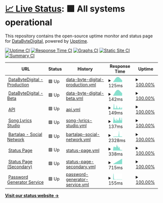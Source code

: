 # [📈 Live Status](https://status1.databytedigital.com): <!--live status--> **🟩 All systems operational**

This repository contains the open-source uptime monitor and status page for [DataByteDigital](https://databytedigital.com), powered by [Upptime](https://github.com/upptime/upptime).

[![Uptime CI](https://github.com/DataByteDigital/status.databytedigital.com/workflows/Uptime%20CI/badge.svg)](https://github.com/DataByteDigital/status.databytedigital.com/actions?query=workflow%3A%22Uptime+CI%22)
[![Response Time CI](https://github.com/DataByteDigital/status.databytedigital.com/workflows/Response%20Time%20CI/badge.svg)](https://github.com/DataByteDigital/status.databytedigital.com/actions?query=workflow%3A%22Response+Time+CI%22)
[![Graphs CI](https://github.com/DataByteDigital/status.databytedigital.com/workflows/Graphs%20CI/badge.svg)](https://github.com/DataByteDigital/status.databytedigital.com/actions?query=workflow%3A%22Graphs+CI%22)
[![Static Site CI](https://github.com/DataByteDigital/status.databytedigital.com/workflows/Static%20Site%20CI/badge.svg)](https://github.com/DataByteDigital/status.databytedigital.com/actions?query=workflow%3A%22Static+Site+CI%22)
[![Summary CI](https://github.com/DataByteDigital/status.databytedigital.com/workflows/Summary%20CI/badge.svg)](https://github.com/DataByteDigital/status.databytedigital.com/actions?query=workflow%3A%22Summary+CI%22)

<!--
With [Upptime](https://upptime.js.org), you can get your own unlimited and free uptime monitor and status page, powered entirely by a GitHub repository. We use [Issues](https://github.com/DataByteDigital/status.databytedigital.com/issues) as incident reports, [Actions](https://github.com/DataByteDigital/status.databytedigital.com/actions) as uptime monitors, and [Pages](https://status1.databytedigital.com) for the status page.
-->
<!--start: status pages-->
<!-- This summary is generated by Upptime (https://github.com/upptime/upptime) -->
<!-- Do not edit this manually, your changes will be overwritten -->
<!-- prettier-ignore -->
| URL | Status | History | Response Time | Uptime |
| --- | ------ | ------- | ------------- | ------ |
| <img alt="" src="https://icons.duckduckgo.com/ip3/databytedigital.com.ico" height="13"> [DataByteDigital - Production](https://databytedigital.com) | 🟩 Up | [data-byte-digital-production.yml](https://github.com/DataByteDigital-Bot/Beta.status.databytedigital.com/commits/HEAD/history/data-byte-digital-production.yml) | <details><summary><img alt="Response time graph" src="./graphs/data-byte-digital-production/response-time-week.png" height="20"> 125ms</summary><br><a href="https://teststatus.databytedigital.com/history/data-byte-digital-production"><img alt="Response time 125" src="https://img.shields.io/endpoint?url=https%3A%2F%2Fraw.githubusercontent.com%2FDataByteDigital-Bot%2FBeta.status.databytedigital.com%2FHEAD%2Fapi%2Fdata-byte-digital-production%2Fresponse-time.json"></a><br><a href="https://teststatus.databytedigital.com/history/data-byte-digital-production"><img alt="24-hour response time 106" src="https://img.shields.io/endpoint?url=https%3A%2F%2Fraw.githubusercontent.com%2FDataByteDigital-Bot%2FBeta.status.databytedigital.com%2FHEAD%2Fapi%2Fdata-byte-digital-production%2Fresponse-time-day.json"></a><br><a href="https://teststatus.databytedigital.com/history/data-byte-digital-production"><img alt="7-day response time 125" src="https://img.shields.io/endpoint?url=https%3A%2F%2Fraw.githubusercontent.com%2FDataByteDigital-Bot%2FBeta.status.databytedigital.com%2FHEAD%2Fapi%2Fdata-byte-digital-production%2Fresponse-time-week.json"></a><br><a href="https://teststatus.databytedigital.com/history/data-byte-digital-production"><img alt="30-day response time 125" src="https://img.shields.io/endpoint?url=https%3A%2F%2Fraw.githubusercontent.com%2FDataByteDigital-Bot%2FBeta.status.databytedigital.com%2FHEAD%2Fapi%2Fdata-byte-digital-production%2Fresponse-time-month.json"></a><br><a href="https://teststatus.databytedigital.com/history/data-byte-digital-production"><img alt="1-year response time 125" src="https://img.shields.io/endpoint?url=https%3A%2F%2Fraw.githubusercontent.com%2FDataByteDigital-Bot%2FBeta.status.databytedigital.com%2FHEAD%2Fapi%2Fdata-byte-digital-production%2Fresponse-time-year.json"></a></details> | <details><summary><a href="https://teststatus.databytedigital.com/history/data-byte-digital-production">100.00%</a></summary><a href="https://teststatus.databytedigital.com/history/data-byte-digital-production"><img alt="All-time uptime 100.00%" src="https://img.shields.io/endpoint?url=https%3A%2F%2Fraw.githubusercontent.com%2FDataByteDigital-Bot%2FBeta.status.databytedigital.com%2FHEAD%2Fapi%2Fdata-byte-digital-production%2Fuptime.json"></a><br><a href="https://teststatus.databytedigital.com/history/data-byte-digital-production"><img alt="24-hour uptime 100.00%" src="https://img.shields.io/endpoint?url=https%3A%2F%2Fraw.githubusercontent.com%2FDataByteDigital-Bot%2FBeta.status.databytedigital.com%2FHEAD%2Fapi%2Fdata-byte-digital-production%2Fuptime-day.json"></a><br><a href="https://teststatus.databytedigital.com/history/data-byte-digital-production"><img alt="7-day uptime 100.00%" src="https://img.shields.io/endpoint?url=https%3A%2F%2Fraw.githubusercontent.com%2FDataByteDigital-Bot%2FBeta.status.databytedigital.com%2FHEAD%2Fapi%2Fdata-byte-digital-production%2Fuptime-week.json"></a><br><a href="https://teststatus.databytedigital.com/history/data-byte-digital-production"><img alt="30-day uptime 100.00%" src="https://img.shields.io/endpoint?url=https%3A%2F%2Fraw.githubusercontent.com%2FDataByteDigital-Bot%2FBeta.status.databytedigital.com%2FHEAD%2Fapi%2Fdata-byte-digital-production%2Fuptime-month.json"></a><br><a href="https://teststatus.databytedigital.com/history/data-byte-digital-production"><img alt="1-year uptime 100.00%" src="https://img.shields.io/endpoint?url=https%3A%2F%2Fraw.githubusercontent.com%2FDataByteDigital-Bot%2FBeta.status.databytedigital.com%2FHEAD%2Fapi%2Fdata-byte-digital-production%2Fuptime-year.json"></a></details>
| <img alt="" src="https://databytedigital.com/logo.png" height="13"> [DataByteDigital - Beta](https://beta.databytedigital.com) | 🟩 Up | [data-byte-digital-beta.yml](https://github.com/DataByteDigital-Bot/Beta.status.databytedigital.com/commits/HEAD/history/data-byte-digital-beta.yml) | <details><summary><img alt="Response time graph" src="./graphs/data-byte-digital-beta/response-time-week.png" height="20"> 142ms</summary><br><a href="https://teststatus.databytedigital.com/history/data-byte-digital-beta"><img alt="Response time 142" src="https://img.shields.io/endpoint?url=https%3A%2F%2Fraw.githubusercontent.com%2FDataByteDigital-Bot%2FBeta.status.databytedigital.com%2FHEAD%2Fapi%2Fdata-byte-digital-beta%2Fresponse-time.json"></a><br><a href="https://teststatus.databytedigital.com/history/data-byte-digital-beta"><img alt="24-hour response time 87" src="https://img.shields.io/endpoint?url=https%3A%2F%2Fraw.githubusercontent.com%2FDataByteDigital-Bot%2FBeta.status.databytedigital.com%2FHEAD%2Fapi%2Fdata-byte-digital-beta%2Fresponse-time-day.json"></a><br><a href="https://teststatus.databytedigital.com/history/data-byte-digital-beta"><img alt="7-day response time 142" src="https://img.shields.io/endpoint?url=https%3A%2F%2Fraw.githubusercontent.com%2FDataByteDigital-Bot%2FBeta.status.databytedigital.com%2FHEAD%2Fapi%2Fdata-byte-digital-beta%2Fresponse-time-week.json"></a><br><a href="https://teststatus.databytedigital.com/history/data-byte-digital-beta"><img alt="30-day response time 142" src="https://img.shields.io/endpoint?url=https%3A%2F%2Fraw.githubusercontent.com%2FDataByteDigital-Bot%2FBeta.status.databytedigital.com%2FHEAD%2Fapi%2Fdata-byte-digital-beta%2Fresponse-time-month.json"></a><br><a href="https://teststatus.databytedigital.com/history/data-byte-digital-beta"><img alt="1-year response time 142" src="https://img.shields.io/endpoint?url=https%3A%2F%2Fraw.githubusercontent.com%2FDataByteDigital-Bot%2FBeta.status.databytedigital.com%2FHEAD%2Fapi%2Fdata-byte-digital-beta%2Fresponse-time-year.json"></a></details> | <details><summary><a href="https://teststatus.databytedigital.com/history/data-byte-digital-beta">100.00%</a></summary><a href="https://teststatus.databytedigital.com/history/data-byte-digital-beta"><img alt="All-time uptime 100.00%" src="https://img.shields.io/endpoint?url=https%3A%2F%2Fraw.githubusercontent.com%2FDataByteDigital-Bot%2FBeta.status.databytedigital.com%2FHEAD%2Fapi%2Fdata-byte-digital-beta%2Fuptime.json"></a><br><a href="https://teststatus.databytedigital.com/history/data-byte-digital-beta"><img alt="24-hour uptime 100.00%" src="https://img.shields.io/endpoint?url=https%3A%2F%2Fraw.githubusercontent.com%2FDataByteDigital-Bot%2FBeta.status.databytedigital.com%2FHEAD%2Fapi%2Fdata-byte-digital-beta%2Fuptime-day.json"></a><br><a href="https://teststatus.databytedigital.com/history/data-byte-digital-beta"><img alt="7-day uptime 100.00%" src="https://img.shields.io/endpoint?url=https%3A%2F%2Fraw.githubusercontent.com%2FDataByteDigital-Bot%2FBeta.status.databytedigital.com%2FHEAD%2Fapi%2Fdata-byte-digital-beta%2Fuptime-week.json"></a><br><a href="https://teststatus.databytedigital.com/history/data-byte-digital-beta"><img alt="30-day uptime 100.00%" src="https://img.shields.io/endpoint?url=https%3A%2F%2Fraw.githubusercontent.com%2FDataByteDigital-Bot%2FBeta.status.databytedigital.com%2FHEAD%2Fapi%2Fdata-byte-digital-beta%2Fuptime-month.json"></a><br><a href="https://teststatus.databytedigital.com/history/data-byte-digital-beta"><img alt="1-year uptime 100.00%" src="https://img.shields.io/endpoint?url=https%3A%2F%2Fraw.githubusercontent.com%2FDataByteDigital-Bot%2FBeta.status.databytedigital.com%2FHEAD%2Fapi%2Fdata-byte-digital-beta%2Fuptime-year.json"></a></details>
| <img alt="" src="https://api.databytedigital.com/images/api.png" height="13"> [API](https://api.databytedigital.com) | 🟩 Up | [api.yml](https://github.com/DataByteDigital-Bot/Beta.status.databytedigital.com/commits/HEAD/history/api.yml) | <details><summary><img alt="Response time graph" src="./graphs/api/response-time-week.png" height="20"> 149ms</summary><br><a href="https://teststatus.databytedigital.com/history/api"><img alt="Response time 163" src="https://img.shields.io/endpoint?url=https%3A%2F%2Fraw.githubusercontent.com%2FDataByteDigital-Bot%2FBeta.status.databytedigital.com%2FHEAD%2Fapi%2Fapi%2Fresponse-time.json"></a><br><a href="https://teststatus.databytedigital.com/history/api"><img alt="24-hour response time 221" src="https://img.shields.io/endpoint?url=https%3A%2F%2Fraw.githubusercontent.com%2FDataByteDigital-Bot%2FBeta.status.databytedigital.com%2FHEAD%2Fapi%2Fapi%2Fresponse-time-day.json"></a><br><a href="https://teststatus.databytedigital.com/history/api"><img alt="7-day response time 149" src="https://img.shields.io/endpoint?url=https%3A%2F%2Fraw.githubusercontent.com%2FDataByteDigital-Bot%2FBeta.status.databytedigital.com%2FHEAD%2Fapi%2Fapi%2Fresponse-time-week.json"></a><br><a href="https://teststatus.databytedigital.com/history/api"><img alt="30-day response time 163" src="https://img.shields.io/endpoint?url=https%3A%2F%2Fraw.githubusercontent.com%2FDataByteDigital-Bot%2FBeta.status.databytedigital.com%2FHEAD%2Fapi%2Fapi%2Fresponse-time-month.json"></a><br><a href="https://teststatus.databytedigital.com/history/api"><img alt="1-year response time 163" src="https://img.shields.io/endpoint?url=https%3A%2F%2Fraw.githubusercontent.com%2FDataByteDigital-Bot%2FBeta.status.databytedigital.com%2FHEAD%2Fapi%2Fapi%2Fresponse-time-year.json"></a></details> | <details><summary><a href="https://teststatus.databytedigital.com/history/api">100.00%</a></summary><a href="https://teststatus.databytedigital.com/history/api"><img alt="All-time uptime 100.00%" src="https://img.shields.io/endpoint?url=https%3A%2F%2Fraw.githubusercontent.com%2FDataByteDigital-Bot%2FBeta.status.databytedigital.com%2FHEAD%2Fapi%2Fapi%2Fuptime.json"></a><br><a href="https://teststatus.databytedigital.com/history/api"><img alt="24-hour uptime 100.00%" src="https://img.shields.io/endpoint?url=https%3A%2F%2Fraw.githubusercontent.com%2FDataByteDigital-Bot%2FBeta.status.databytedigital.com%2FHEAD%2Fapi%2Fapi%2Fuptime-day.json"></a><br><a href="https://teststatus.databytedigital.com/history/api"><img alt="7-day uptime 100.00%" src="https://img.shields.io/endpoint?url=https%3A%2F%2Fraw.githubusercontent.com%2FDataByteDigital-Bot%2FBeta.status.databytedigital.com%2FHEAD%2Fapi%2Fapi%2Fuptime-week.json"></a><br><a href="https://teststatus.databytedigital.com/history/api"><img alt="30-day uptime 100.00%" src="https://img.shields.io/endpoint?url=https%3A%2F%2Fraw.githubusercontent.com%2FDataByteDigital-Bot%2FBeta.status.databytedigital.com%2FHEAD%2Fapi%2Fapi%2Fuptime-month.json"></a><br><a href="https://teststatus.databytedigital.com/history/api"><img alt="1-year uptime 100.00%" src="https://img.shields.io/endpoint?url=https%3A%2F%2Fraw.githubusercontent.com%2FDataByteDigital-Bot%2FBeta.status.databytedigital.com%2FHEAD%2Fapi%2Fapi%2Fuptime-year.json"></a></details>
| <img alt="" src="https://icons.duckduckgo.com/ip3/songlyrics.databytedigital.com.ico" height="13"> [Song Lyrics Studio](https://songlyrics.databytedigital.com/) | 🟩 Up | [song-lyrics-studio.yml](https://github.com/DataByteDigital-Bot/Beta.status.databytedigital.com/commits/HEAD/history/song-lyrics-studio.yml) | <details><summary><img alt="Response time graph" src="./graphs/song-lyrics-studio/response-time-week.png" height="20"> 137ms</summary><br><a href="https://teststatus.databytedigital.com/history/song-lyrics-studio"><img alt="Response time 131" src="https://img.shields.io/endpoint?url=https%3A%2F%2Fraw.githubusercontent.com%2FDataByteDigital-Bot%2FBeta.status.databytedigital.com%2FHEAD%2Fapi%2Fsong-lyrics-studio%2Fresponse-time.json"></a><br><a href="https://teststatus.databytedigital.com/history/song-lyrics-studio"><img alt="24-hour response time 93" src="https://img.shields.io/endpoint?url=https%3A%2F%2Fraw.githubusercontent.com%2FDataByteDigital-Bot%2FBeta.status.databytedigital.com%2FHEAD%2Fapi%2Fsong-lyrics-studio%2Fresponse-time-day.json"></a><br><a href="https://teststatus.databytedigital.com/history/song-lyrics-studio"><img alt="7-day response time 137" src="https://img.shields.io/endpoint?url=https%3A%2F%2Fraw.githubusercontent.com%2FDataByteDigital-Bot%2FBeta.status.databytedigital.com%2FHEAD%2Fapi%2Fsong-lyrics-studio%2Fresponse-time-week.json"></a><br><a href="https://teststatus.databytedigital.com/history/song-lyrics-studio"><img alt="30-day response time 131" src="https://img.shields.io/endpoint?url=https%3A%2F%2Fraw.githubusercontent.com%2FDataByteDigital-Bot%2FBeta.status.databytedigital.com%2FHEAD%2Fapi%2Fsong-lyrics-studio%2Fresponse-time-month.json"></a><br><a href="https://teststatus.databytedigital.com/history/song-lyrics-studio"><img alt="1-year response time 131" src="https://img.shields.io/endpoint?url=https%3A%2F%2Fraw.githubusercontent.com%2FDataByteDigital-Bot%2FBeta.status.databytedigital.com%2FHEAD%2Fapi%2Fsong-lyrics-studio%2Fresponse-time-year.json"></a></details> | <details><summary><a href="https://teststatus.databytedigital.com/history/song-lyrics-studio">100.00%</a></summary><a href="https://teststatus.databytedigital.com/history/song-lyrics-studio"><img alt="All-time uptime 100.00%" src="https://img.shields.io/endpoint?url=https%3A%2F%2Fraw.githubusercontent.com%2FDataByteDigital-Bot%2FBeta.status.databytedigital.com%2FHEAD%2Fapi%2Fsong-lyrics-studio%2Fuptime.json"></a><br><a href="https://teststatus.databytedigital.com/history/song-lyrics-studio"><img alt="24-hour uptime 100.00%" src="https://img.shields.io/endpoint?url=https%3A%2F%2Fraw.githubusercontent.com%2FDataByteDigital-Bot%2FBeta.status.databytedigital.com%2FHEAD%2Fapi%2Fsong-lyrics-studio%2Fuptime-day.json"></a><br><a href="https://teststatus.databytedigital.com/history/song-lyrics-studio"><img alt="7-day uptime 100.00%" src="https://img.shields.io/endpoint?url=https%3A%2F%2Fraw.githubusercontent.com%2FDataByteDigital-Bot%2FBeta.status.databytedigital.com%2FHEAD%2Fapi%2Fsong-lyrics-studio%2Fuptime-week.json"></a><br><a href="https://teststatus.databytedigital.com/history/song-lyrics-studio"><img alt="30-day uptime 100.00%" src="https://img.shields.io/endpoint?url=https%3A%2F%2Fraw.githubusercontent.com%2FDataByteDigital-Bot%2FBeta.status.databytedigital.com%2FHEAD%2Fapi%2Fsong-lyrics-studio%2Fuptime-month.json"></a><br><a href="https://teststatus.databytedigital.com/history/song-lyrics-studio"><img alt="1-year uptime 100.00%" src="https://img.shields.io/endpoint?url=https%3A%2F%2Fraw.githubusercontent.com%2FDataByteDigital-Bot%2FBeta.status.databytedigital.com%2FHEAD%2Fapi%2Fsong-lyrics-studio%2Fuptime-year.json"></a></details>
| <img alt="" src="https://icons.duckduckgo.com/ip3/bartalap.databytedigital.com.ico" height="13"> [Bartalap - Social Network](https://bartalap.databytedigital.com) | 🟩 Up | [bartalap-social-network.yml](https://github.com/DataByteDigital-Bot/Beta.status.databytedigital.com/commits/HEAD/history/bartalap-social-network.yml) | <details><summary><img alt="Response time graph" src="./graphs/bartalap-social-network/response-time-week.png" height="20"> 2328ms</summary><br><a href="https://teststatus.databytedigital.com/history/bartalap-social-network"><img alt="Response time 1549" src="https://img.shields.io/endpoint?url=https%3A%2F%2Fraw.githubusercontent.com%2FDataByteDigital-Bot%2FBeta.status.databytedigital.com%2FHEAD%2Fapi%2Fbartalap-social-network%2Fresponse-time.json"></a><br><a href="https://teststatus.databytedigital.com/history/bartalap-social-network"><img alt="24-hour response time 1264" src="https://img.shields.io/endpoint?url=https%3A%2F%2Fraw.githubusercontent.com%2FDataByteDigital-Bot%2FBeta.status.databytedigital.com%2FHEAD%2Fapi%2Fbartalap-social-network%2Fresponse-time-day.json"></a><br><a href="https://teststatus.databytedigital.com/history/bartalap-social-network"><img alt="7-day response time 2328" src="https://img.shields.io/endpoint?url=https%3A%2F%2Fraw.githubusercontent.com%2FDataByteDigital-Bot%2FBeta.status.databytedigital.com%2FHEAD%2Fapi%2Fbartalap-social-network%2Fresponse-time-week.json"></a><br><a href="https://teststatus.databytedigital.com/history/bartalap-social-network"><img alt="30-day response time 1549" src="https://img.shields.io/endpoint?url=https%3A%2F%2Fraw.githubusercontent.com%2FDataByteDigital-Bot%2FBeta.status.databytedigital.com%2FHEAD%2Fapi%2Fbartalap-social-network%2Fresponse-time-month.json"></a><br><a href="https://teststatus.databytedigital.com/history/bartalap-social-network"><img alt="1-year response time 1549" src="https://img.shields.io/endpoint?url=https%3A%2F%2Fraw.githubusercontent.com%2FDataByteDigital-Bot%2FBeta.status.databytedigital.com%2FHEAD%2Fapi%2Fbartalap-social-network%2Fresponse-time-year.json"></a></details> | <details><summary><a href="https://teststatus.databytedigital.com/history/bartalap-social-network">100.00%</a></summary><a href="https://teststatus.databytedigital.com/history/bartalap-social-network"><img alt="All-time uptime 100.00%" src="https://img.shields.io/endpoint?url=https%3A%2F%2Fraw.githubusercontent.com%2FDataByteDigital-Bot%2FBeta.status.databytedigital.com%2FHEAD%2Fapi%2Fbartalap-social-network%2Fuptime.json"></a><br><a href="https://teststatus.databytedigital.com/history/bartalap-social-network"><img alt="24-hour uptime 100.00%" src="https://img.shields.io/endpoint?url=https%3A%2F%2Fraw.githubusercontent.com%2FDataByteDigital-Bot%2FBeta.status.databytedigital.com%2FHEAD%2Fapi%2Fbartalap-social-network%2Fuptime-day.json"></a><br><a href="https://teststatus.databytedigital.com/history/bartalap-social-network"><img alt="7-day uptime 100.00%" src="https://img.shields.io/endpoint?url=https%3A%2F%2Fraw.githubusercontent.com%2FDataByteDigital-Bot%2FBeta.status.databytedigital.com%2FHEAD%2Fapi%2Fbartalap-social-network%2Fuptime-week.json"></a><br><a href="https://teststatus.databytedigital.com/history/bartalap-social-network"><img alt="30-day uptime 100.00%" src="https://img.shields.io/endpoint?url=https%3A%2F%2Fraw.githubusercontent.com%2FDataByteDigital-Bot%2FBeta.status.databytedigital.com%2FHEAD%2Fapi%2Fbartalap-social-network%2Fuptime-month.json"></a><br><a href="https://teststatus.databytedigital.com/history/bartalap-social-network"><img alt="1-year uptime 100.00%" src="https://img.shields.io/endpoint?url=https%3A%2F%2Fraw.githubusercontent.com%2FDataByteDigital-Bot%2FBeta.status.databytedigital.com%2FHEAD%2Fapi%2Fbartalap-social-network%2Fuptime-year.json"></a></details>
| <img alt="" src="https://databytedigital.com/logo.png" height="13"> [Status Page](https://status.databytedigital.com) | 🟩 Up | [status-page.yml](https://github.com/DataByteDigital-Bot/Beta.status.databytedigital.com/commits/HEAD/history/status-page.yml) | <details><summary><img alt="Response time graph" src="./graphs/status-page/response-time-week.png" height="20"> 338ms</summary><br><a href="https://teststatus.databytedigital.com/history/status-page"><img alt="Response time 762" src="https://img.shields.io/endpoint?url=https%3A%2F%2Fraw.githubusercontent.com%2FDataByteDigital-Bot%2FBeta.status.databytedigital.com%2FHEAD%2Fapi%2Fstatus-page%2Fresponse-time.json"></a><br><a href="https://teststatus.databytedigital.com/history/status-page"><img alt="24-hour response time 157" src="https://img.shields.io/endpoint?url=https%3A%2F%2Fraw.githubusercontent.com%2FDataByteDigital-Bot%2FBeta.status.databytedigital.com%2FHEAD%2Fapi%2Fstatus-page%2Fresponse-time-day.json"></a><br><a href="https://teststatus.databytedigital.com/history/status-page"><img alt="7-day response time 338" src="https://img.shields.io/endpoint?url=https%3A%2F%2Fraw.githubusercontent.com%2FDataByteDigital-Bot%2FBeta.status.databytedigital.com%2FHEAD%2Fapi%2Fstatus-page%2Fresponse-time-week.json"></a><br><a href="https://teststatus.databytedigital.com/history/status-page"><img alt="30-day response time 762" src="https://img.shields.io/endpoint?url=https%3A%2F%2Fraw.githubusercontent.com%2FDataByteDigital-Bot%2FBeta.status.databytedigital.com%2FHEAD%2Fapi%2Fstatus-page%2Fresponse-time-month.json"></a><br><a href="https://teststatus.databytedigital.com/history/status-page"><img alt="1-year response time 762" src="https://img.shields.io/endpoint?url=https%3A%2F%2Fraw.githubusercontent.com%2FDataByteDigital-Bot%2FBeta.status.databytedigital.com%2FHEAD%2Fapi%2Fstatus-page%2Fresponse-time-year.json"></a></details> | <details><summary><a href="https://teststatus.databytedigital.com/history/status-page">100.00%</a></summary><a href="https://teststatus.databytedigital.com/history/status-page"><img alt="All-time uptime 100.00%" src="https://img.shields.io/endpoint?url=https%3A%2F%2Fraw.githubusercontent.com%2FDataByteDigital-Bot%2FBeta.status.databytedigital.com%2FHEAD%2Fapi%2Fstatus-page%2Fuptime.json"></a><br><a href="https://teststatus.databytedigital.com/history/status-page"><img alt="24-hour uptime 100.00%" src="https://img.shields.io/endpoint?url=https%3A%2F%2Fraw.githubusercontent.com%2FDataByteDigital-Bot%2FBeta.status.databytedigital.com%2FHEAD%2Fapi%2Fstatus-page%2Fuptime-day.json"></a><br><a href="https://teststatus.databytedigital.com/history/status-page"><img alt="7-day uptime 100.00%" src="https://img.shields.io/endpoint?url=https%3A%2F%2Fraw.githubusercontent.com%2FDataByteDigital-Bot%2FBeta.status.databytedigital.com%2FHEAD%2Fapi%2Fstatus-page%2Fuptime-week.json"></a><br><a href="https://teststatus.databytedigital.com/history/status-page"><img alt="30-day uptime 100.00%" src="https://img.shields.io/endpoint?url=https%3A%2F%2Fraw.githubusercontent.com%2FDataByteDigital-Bot%2FBeta.status.databytedigital.com%2FHEAD%2Fapi%2Fstatus-page%2Fuptime-month.json"></a><br><a href="https://teststatus.databytedigital.com/history/status-page"><img alt="1-year uptime 100.00%" src="https://img.shields.io/endpoint?url=https%3A%2F%2Fraw.githubusercontent.com%2FDataByteDigital-Bot%2FBeta.status.databytedigital.com%2FHEAD%2Fapi%2Fstatus-page%2Fuptime-year.json"></a></details>
| <img alt="" src="https://databytedigital.com/logo.png" height="13"> [Status Page (Secondary)](https://status1.databytedigital.com) | 🟩 Up | [status-page-secondary.yml](https://github.com/DataByteDigital-Bot/Beta.status.databytedigital.com/commits/HEAD/history/status-page-secondary.yml) | <details><summary><img alt="Response time graph" src="./graphs/status-page-secondary/response-time-week.png" height="20"> 715ms</summary><br><a href="https://teststatus.databytedigital.com/history/status-page-secondary"><img alt="Response time 715" src="https://img.shields.io/endpoint?url=https%3A%2F%2Fraw.githubusercontent.com%2FDataByteDigital-Bot%2FBeta.status.databytedigital.com%2FHEAD%2Fapi%2Fstatus-page-secondary%2Fresponse-time.json"></a><br><a href="https://teststatus.databytedigital.com/history/status-page-secondary"><img alt="24-hour response time 651" src="https://img.shields.io/endpoint?url=https%3A%2F%2Fraw.githubusercontent.com%2FDataByteDigital-Bot%2FBeta.status.databytedigital.com%2FHEAD%2Fapi%2Fstatus-page-secondary%2Fresponse-time-day.json"></a><br><a href="https://teststatus.databytedigital.com/history/status-page-secondary"><img alt="7-day response time 715" src="https://img.shields.io/endpoint?url=https%3A%2F%2Fraw.githubusercontent.com%2FDataByteDigital-Bot%2FBeta.status.databytedigital.com%2FHEAD%2Fapi%2Fstatus-page-secondary%2Fresponse-time-week.json"></a><br><a href="https://teststatus.databytedigital.com/history/status-page-secondary"><img alt="30-day response time 715" src="https://img.shields.io/endpoint?url=https%3A%2F%2Fraw.githubusercontent.com%2FDataByteDigital-Bot%2FBeta.status.databytedigital.com%2FHEAD%2Fapi%2Fstatus-page-secondary%2Fresponse-time-month.json"></a><br><a href="https://teststatus.databytedigital.com/history/status-page-secondary"><img alt="1-year response time 715" src="https://img.shields.io/endpoint?url=https%3A%2F%2Fraw.githubusercontent.com%2FDataByteDigital-Bot%2FBeta.status.databytedigital.com%2FHEAD%2Fapi%2Fstatus-page-secondary%2Fresponse-time-year.json"></a></details> | <details><summary><a href="https://teststatus.databytedigital.com/history/status-page-secondary">100.00%</a></summary><a href="https://teststatus.databytedigital.com/history/status-page-secondary"><img alt="All-time uptime 100.00%" src="https://img.shields.io/endpoint?url=https%3A%2F%2Fraw.githubusercontent.com%2FDataByteDigital-Bot%2FBeta.status.databytedigital.com%2FHEAD%2Fapi%2Fstatus-page-secondary%2Fuptime.json"></a><br><a href="https://teststatus.databytedigital.com/history/status-page-secondary"><img alt="24-hour uptime 100.00%" src="https://img.shields.io/endpoint?url=https%3A%2F%2Fraw.githubusercontent.com%2FDataByteDigital-Bot%2FBeta.status.databytedigital.com%2FHEAD%2Fapi%2Fstatus-page-secondary%2Fuptime-day.json"></a><br><a href="https://teststatus.databytedigital.com/history/status-page-secondary"><img alt="7-day uptime 100.00%" src="https://img.shields.io/endpoint?url=https%3A%2F%2Fraw.githubusercontent.com%2FDataByteDigital-Bot%2FBeta.status.databytedigital.com%2FHEAD%2Fapi%2Fstatus-page-secondary%2Fuptime-week.json"></a><br><a href="https://teststatus.databytedigital.com/history/status-page-secondary"><img alt="30-day uptime 100.00%" src="https://img.shields.io/endpoint?url=https%3A%2F%2Fraw.githubusercontent.com%2FDataByteDigital-Bot%2FBeta.status.databytedigital.com%2FHEAD%2Fapi%2Fstatus-page-secondary%2Fuptime-month.json"></a><br><a href="https://teststatus.databytedigital.com/history/status-page-secondary"><img alt="1-year uptime 100.00%" src="https://img.shields.io/endpoint?url=https%3A%2F%2Fraw.githubusercontent.com%2FDataByteDigital-Bot%2FBeta.status.databytedigital.com%2FHEAD%2Fapi%2Fstatus-page-secondary%2Fuptime-year.json"></a></details>
| <img alt="" src="https://icons.duckduckgo.com/ip3/passwordgenerator.databytedigital.com.ico" height="13"> [Password Generator Service](https://passwordgenerator.databytedigital.com/) | 🟩 Up | [password-generator-service.yml](https://github.com/DataByteDigital-Bot/Beta.status.databytedigital.com/commits/HEAD/history/password-generator-service.yml) | <details><summary><img alt="Response time graph" src="./graphs/password-generator-service/response-time-week.png" height="20"> 155ms</summary><br><a href="https://teststatus.databytedigital.com/history/password-generator-service"><img alt="Response time 510" src="https://img.shields.io/endpoint?url=https%3A%2F%2Fraw.githubusercontent.com%2FDataByteDigital-Bot%2FBeta.status.databytedigital.com%2FHEAD%2Fapi%2Fpassword-generator-service%2Fresponse-time.json"></a><br><a href="https://teststatus.databytedigital.com/history/password-generator-service"><img alt="24-hour response time 72" src="https://img.shields.io/endpoint?url=https%3A%2F%2Fraw.githubusercontent.com%2FDataByteDigital-Bot%2FBeta.status.databytedigital.com%2FHEAD%2Fapi%2Fpassword-generator-service%2Fresponse-time-day.json"></a><br><a href="https://teststatus.databytedigital.com/history/password-generator-service"><img alt="7-day response time 155" src="https://img.shields.io/endpoint?url=https%3A%2F%2Fraw.githubusercontent.com%2FDataByteDigital-Bot%2FBeta.status.databytedigital.com%2FHEAD%2Fapi%2Fpassword-generator-service%2Fresponse-time-week.json"></a><br><a href="https://teststatus.databytedigital.com/history/password-generator-service"><img alt="30-day response time 510" src="https://img.shields.io/endpoint?url=https%3A%2F%2Fraw.githubusercontent.com%2FDataByteDigital-Bot%2FBeta.status.databytedigital.com%2FHEAD%2Fapi%2Fpassword-generator-service%2Fresponse-time-month.json"></a><br><a href="https://teststatus.databytedigital.com/history/password-generator-service"><img alt="1-year response time 510" src="https://img.shields.io/endpoint?url=https%3A%2F%2Fraw.githubusercontent.com%2FDataByteDigital-Bot%2FBeta.status.databytedigital.com%2FHEAD%2Fapi%2Fpassword-generator-service%2Fresponse-time-year.json"></a></details> | <details><summary><a href="https://teststatus.databytedigital.com/history/password-generator-service">100.00%</a></summary><a href="https://teststatus.databytedigital.com/history/password-generator-service"><img alt="All-time uptime 100.00%" src="https://img.shields.io/endpoint?url=https%3A%2F%2Fraw.githubusercontent.com%2FDataByteDigital-Bot%2FBeta.status.databytedigital.com%2FHEAD%2Fapi%2Fpassword-generator-service%2Fuptime.json"></a><br><a href="https://teststatus.databytedigital.com/history/password-generator-service"><img alt="24-hour uptime 100.00%" src="https://img.shields.io/endpoint?url=https%3A%2F%2Fraw.githubusercontent.com%2FDataByteDigital-Bot%2FBeta.status.databytedigital.com%2FHEAD%2Fapi%2Fpassword-generator-service%2Fuptime-day.json"></a><br><a href="https://teststatus.databytedigital.com/history/password-generator-service"><img alt="7-day uptime 100.00%" src="https://img.shields.io/endpoint?url=https%3A%2F%2Fraw.githubusercontent.com%2FDataByteDigital-Bot%2FBeta.status.databytedigital.com%2FHEAD%2Fapi%2Fpassword-generator-service%2Fuptime-week.json"></a><br><a href="https://teststatus.databytedigital.com/history/password-generator-service"><img alt="30-day uptime 100.00%" src="https://img.shields.io/endpoint?url=https%3A%2F%2Fraw.githubusercontent.com%2FDataByteDigital-Bot%2FBeta.status.databytedigital.com%2FHEAD%2Fapi%2Fpassword-generator-service%2Fuptime-month.json"></a><br><a href="https://teststatus.databytedigital.com/history/password-generator-service"><img alt="1-year uptime 100.00%" src="https://img.shields.io/endpoint?url=https%3A%2F%2Fraw.githubusercontent.com%2FDataByteDigital-Bot%2FBeta.status.databytedigital.com%2FHEAD%2Fapi%2Fpassword-generator-service%2Fuptime-year.json"></a></details>

<!--end: status pages-->

[**Visit our status website →**](https://status1.databytedigital.com)

<!--
## 📄 License

- Powered by: [Upptime](https://github.com/upptime/upptime)
- Code: [MIT](./LICENSE) © [DataByteDigital](https://databytedigital.com)
- Data in the `./history` directory: [Open Database License](https://opendatacommons.org/licenses/odbl/1-0/)
-->
